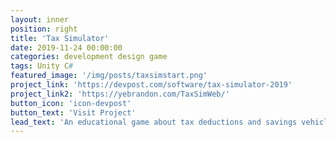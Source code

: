 ```yaml
---
layout: inner
position: right
title: 'Tax Simulator'
date: 2019-11-24 00:00:00
categories: development design game
tags: Unity C# 
featured_image: '/img/posts/taxsimstart.png'
project_link: 'https://devpost.com/software/tax-simulator-2019'
project_link2: 'https://yebrandon.com/TaxSimWeb/'
button_icon: 'icon-devpost'
button_text: 'Visit Project'
lead_text: 'An educational game about tax deductions and savings vehicles'
---
```

